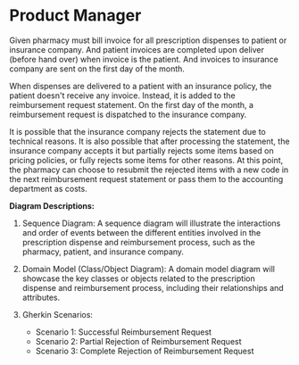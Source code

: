# Product Manager

Given pharmacy must bill invoice for all prescription dispenses to patient or insurance company.
And patient invoices are completed upon deliver (before hand over) when invoice is the patient.
And invoices to insurance company are sent on the first day of the month.

When dispenses are delivered to a patient with an insurance policy, the patient doesn't receive any invoice. Instead, it is added to the reimbursement request statement.
On the first day of the month, a reimbursement request is dispatched to the insurance company.

It is possible that the insurance company rejects the statement due to technical reasons.
It is also possible that after processing the statement, the insurance company accepts it but partially rejects some items based on pricing policies, or fully rejects some items for other reasons.
At this point, the pharmacy can choose to resubmit the rejected items with a new code in the next reimbursement request statement or pass them to the accounting department as costs.


**Diagram Descriptions:**

1. Sequence Diagram:
   A sequence diagram will illustrate the interactions and order of events between the different entities involved in the prescription dispense and reimbursement process, such as the pharmacy, patient, and insurance company.

2. Domain Model (Class/Object Diagram):
   A domain model diagram will showcase the key classes or objects related to the prescription dispense and reimbursement process, including their relationships and attributes.

3. Gherkin Scenarios:
   - Scenario 1: Successful Reimbursement Request
   - Scenario 2: Partial Rejection of Reimbursement Request
   - Scenario 3: Complete Rejection of Reimbursement Request


